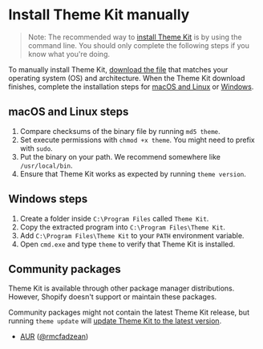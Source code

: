 # Install Theme Kit manually

> Note:
> The recommended way to [install Theme Kit](https://shopify.dev/tools/theme-kit/getting-started) is by using the command line. You should only complete the following steps if you know what you're doing.

To manually install Theme Kit, [download the file](https://github.com/Shopify/themekit/releases/latest) that matches your operating system (OS) and architecture. When the Theme Kit download finishes, complete the installation steps for [macOS and Linux](#macos-and-linux-steps) or [Windows](#windows-steps).

## macOS and Linux steps

1. Compare checksums of the binary file by running `md5 theme`.
2. Set execute permissions with `chmod +x theme`. You might need to prefix with `sudo`.
3. Put the binary on your path. We recommend somewhere like `/usr/local/bin`.
4. Ensure that Theme Kit works as expected by running `theme version`.

## Windows steps

1. Create a folder inside `C:\Program Files` called `Theme Kit`.
2. Copy the extracted program into `C:\Program Files\Theme Kit`.
3. Add `C:\Program Files\Theme Kit` to your `PATH` environment variable.
4. Open `cmd.exe` and type `theme` to verify that Theme Kit is installed.

## Community packages

Theme Kit is available through other package manager distributions. However, Shopify doesn't support or maintain these packages.

Community packages might not contain the latest Theme Kit release, but running `theme update` will [update Theme Kit to the latest version](https://shopify.dev/tools/theme-kit/troubleshooting/#update-theme-kit).

- [AUR](https://aur.archlinux.org/packages/shopify-themekit-bin) ([@rmcfadzean](https://github.com/rmcfadzean))
